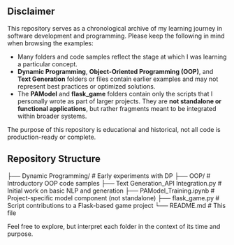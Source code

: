 ## Disclaimer

This repository serves as a chronological archive of my learning journey in software development and programming. Please keep the following in mind when browsing the examples:

- Many folders and code samples reflect the stage at which I was learning a particular concept.
- **Dynamic Programming**, **Object-Oriented Programming (OOP)**, and **Text Generation** folders or files contain earlier examples and may not represent best practices or optimized solutions.
- The **PAModel** and **flask_game** folders contain only the scripts that I personally wrote as part of larger projects. They are **not standalone or functional applications**, but rather fragments meant to be integrated within broader systems.

The purpose of this repository is educational and historical, not all code is production-ready or complete.


## Repository Structure 

├── Dynamic Programming/     # Early experiments with DP
├── OOP/            # Introductory OOP code samples
├── Text Generation_API Integration.py         # Initial work on basic NLP and generation
├── PAModel_Training.ipynb                 # Project-specific model component (not standalone)
├── flask_game.py              # Script contributions to a Flask-based game project
└── README.md                # This file


Feel free to explore, but interpret each folder in the context of its time and purpose.
